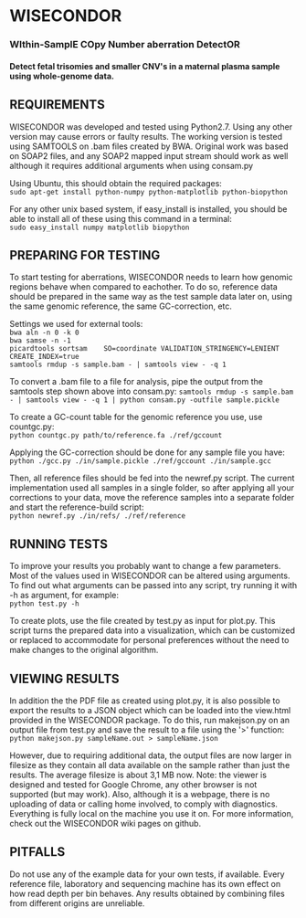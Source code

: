 # WISECONDOR
### WIthin-SamplE COpy Number aberration DetectOR
#### Detect fetal trisomies and smaller CNV's in a maternal plasma sample using whole-genome data.



## REQUIREMENTS

WISECONDOR was developed and tested using Python2.7. Using any other version may cause errors or faulty results. The working version is tested using SAMTOOLS on .bam files created by BWA. Original work was based on SOAP2 files, and any SOAP2 mapped input stream should work as well although it requires additional arguments when using consam.py

Using Ubuntu, this should obtain the required packages:  
`sudo apt-get install python-numpy python-matplotlib python-biopython`

For any other unix based system, if easy_install is installed, you should be able to install all of these using this command in a terminal:  
`sudo easy_install numpy matplotlib biopython`



## PREPARING FOR TESTING

To start testing for aberrations, WISECONDOR needs to learn how genomic regions behave when compared to eachother. To do so, reference data should be prepared in the same way as the test sample data later on, using the same genomic reference, the same GC-correction, etc.

Settings we used for external tools:  
`bwa aln -n 0 -k 0`  
`bwa samse -n -1`  
`picardtools sortsam	SO=coordinate VALIDATION_STRINGENCY=LENIENT CREATE_INDEX=true`  
`samtools rmdup -s sample.bam - | samtools view - -q 1`  

To convert a .bam file to a file for analysis, pipe the output from the samtools step shown above into consam.py:
`samtools rmdup -s sample.bam - | samtools view - -q 1 | python consam.py -outfile sample.pickle`

To create a GC-count table for the genomic reference you use, use countgc.py:  
`python countgc.py path/to/reference.fa ./ref/gccount`

Applying the GC-correction should be done for any sample file you have:  
`python ./gcc.py ./in/sample.pickle ./ref/gccount ./in/sample.gcc`

Then, all reference files should be fed into the newref.py script. The current implementation used all samples in a single folder, so after applying all your corrections to your data, move the reference samples into a separate folder and start the reference-build script:  
`python newref.py ./in/refs/ ./ref/reference`



## RUNNING TESTS

To improve your results you probably want to change a few parameters. Most of the values used in WISECONDOR can be altered using arguments. To find out what arguments can be passed into any script, try running it with -h as argument, for example:  
`python test.py -h`
	
To create plots, use the file created by test.py as input for plot.py. This script turns the prepared data into a visualization, which can be customized or replaced to accommodate for personal preferences without the need to make changes to the original algorithm.



## VIEWING RESULTS

In addition the the PDF file as created using plot.py, it is also possible to export the results to a JSON object which can be loaded into the view.html provided in the WISECONDOR package. To do this, run makejson.py on an output file from test.py and save the result to a file using the '>' function:  
`python makejson.py sampleName.out > sampleName.json`

However, due to requiring additional data, the output files are now larger in filesize as they contain all data available on the sample rather than just the results. The average filesize is about 3,1 MB now.
Note: the viewer is designed and tested for Google Chrome, any other browser is not supported (but may work). Also, although it is a webpage, there is no uploading of data or calling home involved, to comply with diagnostics. Everything is fully local on the machine you use it on.
For more information, check out the WISECONDOR wiki pages on github.



## PITFALLS

Do not use any of the example data for your own tests, if available. Every reference file, laboratory and sequencing machine has its own effect on how read depth per bin behaves. Any results obtained by combining files from different origins are unreliable.
